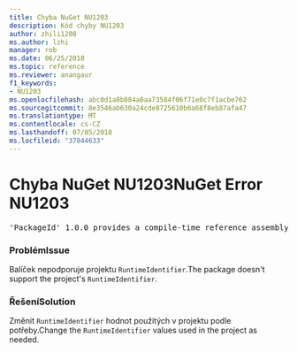 ```yaml
---
title: Chyba NuGet NU1203
description: Kód chyby NU1203
author: zhili1208
ms.author: lzhi
manager: rob
ms.date: 06/25/2018
ms.topic: reference
ms.reviewer: anangaur
f1_keywords:
- NU1203
ms.openlocfilehash: abc0d1a8b884a6aa73584f06f71e0c7f1acbe762
ms.sourcegitcommit: 8e3546ab630a24cde8725610b6a68f8eb87afa47
ms.translationtype: MT
ms.contentlocale: cs-CZ
ms.lasthandoff: 07/05/2018
ms.locfileid: "37844633"
---
```

# <a name="nuget-error-nu1203"></a><span data-ttu-id="029c6-103">Chyba NuGet NU1203</span><span class="sxs-lookup"><span data-stu-id="029c6-103">NuGet Error NU1203</span></span>

<pre>'PackageId' 1.0.0 provides a compile-time reference assembly for 'Foo.dll' on 'TargetFramework', but there is no compatible run-time assembly.</pre>

### <a name="issue"></a><span data-ttu-id="029c6-104">Problém</span><span class="sxs-lookup"><span data-stu-id="029c6-104">Issue</span></span>
<span data-ttu-id="029c6-105">Balíček nepodporuje projektu `RuntimeIdentifier`.</span><span class="sxs-lookup"><span data-stu-id="029c6-105">The package doesn't support the project's `RuntimeIdentifier`.</span></span> 

### <a name="solution"></a><span data-ttu-id="029c6-106">Řešení</span><span class="sxs-lookup"><span data-stu-id="029c6-106">Solution</span></span>
<span data-ttu-id="029c6-107">Změnit `RuntimeIdentifier` hodnot použitých v projektu podle potřeby.</span><span class="sxs-lookup"><span data-stu-id="029c6-107">Change the `RuntimeIdentifier` values used in the project as needed.</span></span>